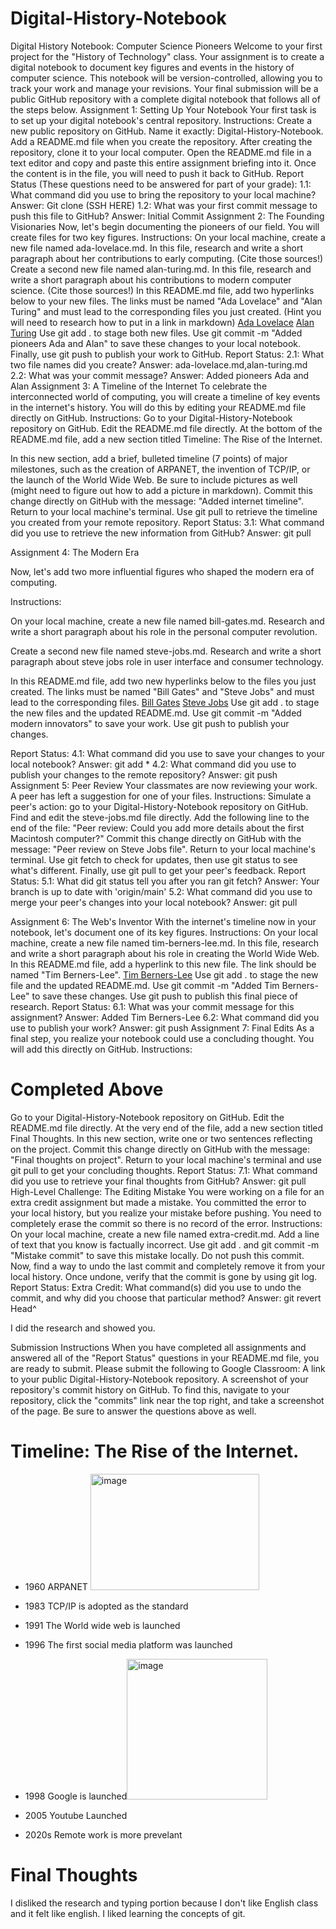 # Digital-History-Notebook

Digital History Notebook: Computer Science Pioneers
Welcome to your first project for the "History of Technology" class. Your assignment is to create a digital notebook to document key figures and events in the history of computer science. This notebook will be version-controlled, allowing you to track your work and manage your revisions.
Your final submission will be a public GitHub repository with a complete digital notebook that follows all of the steps below.
Assignment 1: Setting Up Your Notebook
Your first task is to set up your digital notebook's central repository.
Instructions:
Create a new public repository on GitHub. Name it exactly: Digital-History-Notebook.
Add a README.md file when you create the repository.
After creating the repository, clone it to your local computer. Open the README.md file in a text editor and copy and paste this entire assignment briefing into it.
Once the content is in the file, you will need to push it back to GitHub.
Report Status (These questions need to be answered for part of your grade):
1.1: What command did you use to bring the repository to your local machine?
Answer: Git clone (SSH HERE)
1.2: What was your first commit message to push this file to GitHub?
Answer: Initial Commit
Assignment 2: The Founding Visionaries
Now, let's begin documenting the pioneers of our field. You will create files for two key figures.
Instructions:
On your local machine, create a new file named ada-lovelace.md.
In this file, research and write a short paragraph about her contributions to early computing. (Cite those sources!)
Create a second new file named alan-turing.md.
In this file, research and write a short paragraph about his contributions to modern computer science. (Cite those sources!)
In this README.md file, add two hyperlinks below to your new files. The links must be named "Ada Lovelace" and "Alan Turing" and must lead to the corresponding files you just created. (Hint you will need to research how to put in a link in markdown)
[Ada Lovelace](ada-lovelace.md)
[Alan Turing](alan-turing.md)
Use git add . to stage both new files.
Use git commit -m "Added pioneers Ada and Alan" to save these changes to your local notebook.
Finally, use git push to publish your work to GitHub.
Report Status:
2.1: What two file names did you create?
Answer: ada-lovelace.md,alan-turing.md
2.2: What was your commit message?
Answer: Added pioneers Ada and Alan
Assignment 3: A Timeline of the Internet
To celebrate the interconnected world of computing, you will create a timeline of key events in the internet's history. You will do this by editing your README.md file directly on GitHub.
Instructions:
Go to your Digital-History-Notebook repository on GitHub.
Edit the README.md file directly.
At the bottom of the README.md file, add a new section titled Timeline: The Rise of the Internet.

In this new section, add a brief, bulleted timeline (7 points) of major milestones, such as the creation of ARPANET, the invention of TCP/IP, or the launch of the World Wide Web. Be sure to include pictures as well (might need to figure out how to add a picture in markdown).
Commit this change directly on GitHub with the message: "Added internet timeline".
Return to your local machine's terminal.
Use git pull to retrieve the timeline you created from your remote repository.
Report Status:
3.1: What command did you use to retrieve the new information from GitHub?
Answer: git pull






Assignment 4: The Modern Era

Now, let's add two more influential figures who shaped the modern era of computing.

Instructions:


On your local machine, create a new file named bill-gates.md.
Research and write a short paragraph about his role in the personal computer revolution.

Create a second new file named steve-jobs.md. 
Research and write a short paragraph about steve jobs role in user interface and consumer technology.

In this README.md file, add two new hyperlinks below to the files you just created. The links must be named "Bill Gates" and "Steve Jobs" and must lead to the corresponding files.
[Bill Gates](bill-gates.md)
[Steve Jobs](steve-jobs.md)
Use git add . to stage the new files and the updated README.md.
Use git commit -m "Added modern innovators" to save your work.
Use git push to publish your changes.

Report Status:
4.1: What command did you use to save your changes to your local notebook?
Answer: git add *
4.2: What command did you use to publish your changes to the remote repository?
Answer: git push
Assignment 5: Peer Review
Your classmates are now reviewing your work. A peer has left a suggestion for one of your files.
Instructions:
Simulate a peer's action: go to your Digital-History-Notebook repository on GitHub.
Find and edit the steve-jobs.md file directly.
Add the following line to the end of the file: "Peer review: Could you add more details about the first Macintosh computer?"
Commit this change directly on GitHub with the message: "Peer review on Steve Jobs file".
Return to your local machine's terminal.
Use git fetch to check for updates, then use git status to see what's different.
Finally, use git pull to get your peer's feedback.
Report Status:
5.1: What did git status tell you after you ran git fetch?
Answer: Your branch is up to date with 'origin/main'
5.2: What command did you use to merge your peer's changes into your local notebook?
Answer: git pull

Assignment 6: The Web's Inventor
With the internet's timeline now in your notebook, let's document one of its key figures.
Instructions:
On your local machine, create a new file named tim-berners-lee.md.
In this file, research and write a short paragraph about his role in creating the World Wide Web.
In this README.md file, add a hyperlink to this new file. The link should be named "Tim Berners-Lee".
[Tim Berners-Lee](tim-berners-lee.md)
Use git add . to stage the new file and the updated README.md.
Use git commit -m "Added Tim Berners-Lee" to save these changes.
Use git push to publish this final piece of research.
Report Status:
6.1: What was your commit message for this assignment?
Answer: Added Tim Berners-Lee
6.2: What command did you use to publish your work?
Answer: git push
Assignment 7: Final Edits
As a final step, you realize your notebook could use a concluding thought. You will add this directly on GitHub.
Instructions:
# Completed Above
Go to your Digital-History-Notebook repository on GitHub.
Edit the README.md file directly.
At the very end of the file, add a new section titled Final Thoughts.
In this new section, write one or two sentences reflecting on the project.
Commit this change directly on GitHub with the message: "Final thoughts on project".
Return to your local machine's terminal and use git pull to get your concluding thoughts.
Report Status:
7.1: What command did you use to retrieve your final thoughts from GitHub?
Answer: git pull
High-Level Challenge: The Editing Mistake
You were working on a file for an extra credit assignment but made a mistake. You committed the error to your local history, but you realize your mistake before pushing. You need to completely erase the commit so there is no record of the error.
Instructions:
On your local machine, create a new file named extra-credit.md.
Add a line of text that you know is factually incorrect.
Use git add . and git commit -m "Mistake commit" to save this mistake locally.
Do not push this commit.
Now, find a way to undo the last commit and completely remove it from your local history.
Once undone, verify that the commit is gone by using git log.
Report Status:
Extra Credit: What command(s) did you use to undo the commit, and why did you choose that particular method?
Answer: git revert Head^

I did the research and showed you.

Submission Instructions
When you have completed all assignments and answered all of the "Report Status" questions in your README.md file, you are ready to submit. Please submit the following to Google Classroom:
A link to your public Digital-History-Notebook repository.
A screenshot of your repository's commit history on GitHub. To find this, navigate to your repository, click the "commits" link near the top right, and take a screenshot of the page.
Be sure to answer the questions above as well.

# Timeline: The Rise of the Internet.

- 1960 ARPANET <img width="270" height="186" alt="image" src="https://github.com/user-attachments/assets/180db1d4-4ccb-445b-942b-54a2f89be034" />

- 1983 TCP/IP is adopted as the standard
- 1991 The World wide web is launched 
- 1996 The first social media platform was launched
- 1998 Google is launched<img width="225" height="225" alt="image" src="https://github.com/user-attachments/assets/6ea9a9a3-1329-4358-8c0e-0532a462152a" />
- 2005 Youtube Launched
- 2020s Remote work is more prevelant

# Final Thoughts
I disliked the research and typing portion because I don't like English class and it felt like english. I liked learning the concepts of git.
